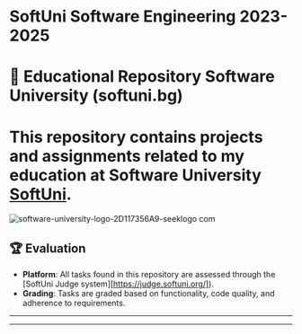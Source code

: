 # SoftUni Software Engineering  2023-2025
 
# 📘 Educational Repository Software University (softuni.bg)




# This repository contains projects and assignments related to my education at Software University [**SoftUni**](https://softuni.bg/).
![software-university-logo-2D117356A9-seeklogo com](https://github.com/svetlanasieber/Programming-Fundamentals-with-Python/assets/135451084/893acbb0-23e8-444e-99cb-c497ca92c3b8)




## 🏆 Evaluation

- **Platform**: All tasks found in this repository are assessed through the [SoftUni Judge system][https://judge.softuni.org/]).
- **Grading**: Tasks are graded based on functionality, code quality, and adherence to requirements.













-------------------------------------------------------------------------------------------------------------------------------------------------------------------------------------------------------------------------------------------





------------------------------------------------------------------------------------------------------------------------------------------------------------------------------------------------------------------------------------------


